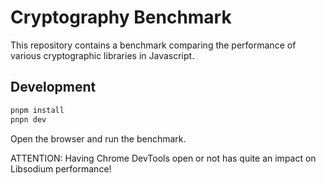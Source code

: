 # Cryptography Benchmark

This repository contains a benchmark comparing the performance of various cryptographic libraries in Javascript.

## Development

```bash
pnpm install
pnpn dev
```

Open the browser and run the benchmark.

ATTENTION: Having Chrome DevTools open or not has quite an impact on Libsodium performance!
